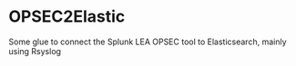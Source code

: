 # OPSEC2Elastic
Some glue to connect the Splunk LEA OPSEC tool to Elasticsearch, mainly using Rsyslog
